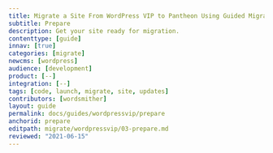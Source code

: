 ```yaml
---
title: Migrate a Site From WordPress VIP to Pantheon Using Guided Migration
subtitle: Prepare
description: Get your site ready for migration.
contenttype: [guide]
innav: [true]
categories: [migrate]
newcms: [wordpress]
audience: [development]
product: [--]
integration: [--]
tags: [code, launch, migrate, site, updates]
contributors: [wordsmither]
layout: guide
permalink: docs/guides/wordpressvip/prepare
anchorid: prepare
editpath: migrate/wordpressvip/03-prepare.md
reviewed: "2021-06-15"
---
```


<Partial file="migrate/prepare.md" />